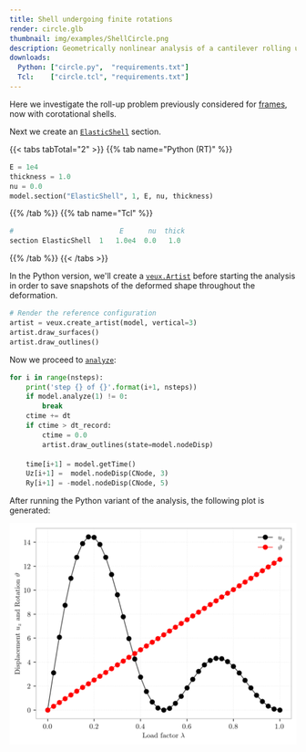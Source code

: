 ```yaml
---
title: Shell undergoing finite rotations
render: circle.glb
thumbnail: img/examples/ShellCircle.png
description: Geometrically nonlinear analysis of a cantilever rolling up under the action of a point moment, performed with shell finite elements.
downloads:
  Python: ["circle.py",  "requirements.txt"]
  Tcl:    ["circle.tcl", "requirements.txt"]
---
```



Here we investigate the roll-up problem previously considered for [frames](../framecircle), now with corotational shells.

Next we create an [`ElasticShell`](https://opensees.stairlab.io/user/manual/section/ElasticShell.html) section.

{{< tabs tabTotal="2" >}}
{{% tab name="Python (RT)" %}}
```python
E = 1e4
thickness = 1.0
nu = 0.0
model.section("ElasticShell", 1, E, nu, thickness)
```
{{% /tab %}}
{{% tab name="Tcl" %}}
```tcl
#                          E      nu  thick
section ElasticShell  1   1.0e4  0.0   1.0
```
{{% /tab %}}
{{< /tabs >}}

In the Python version, we'll create a [`veux.Artist`](https://veux.io/library/artist/index.html) before starting the analysis
in order to save snapshots of the deformed shape throughout the deformation.
```python
# Render the reference configuration
artist = veux.create_artist(model, vertical=3)
artist.draw_surfaces()
artist.draw_outlines()
```

Now we proceed to [`analyze`](https://opensees.stairlab.io/user/manual/analysis/analyze.html):
```python
for i in range(nsteps):
    print('step {} of {}'.format(i+1, nsteps))
    if model.analyze(1) != 0:
        break
    ctime += dt
    if ctime > dt_record:
        ctime = 0.0
        artist.draw_outlines(state=model.nodeDisp)

    time[i+1] = model.getTime()
    Uz[i+1] =  model.nodeDisp(CNode, 3)
    Ry[i+1] = -model.nodeDisp(CNode, 5)
```


After running the Python variant of the analysis, the following plot is generated:

![Nodal displacements and rotations](img/plot.png)
